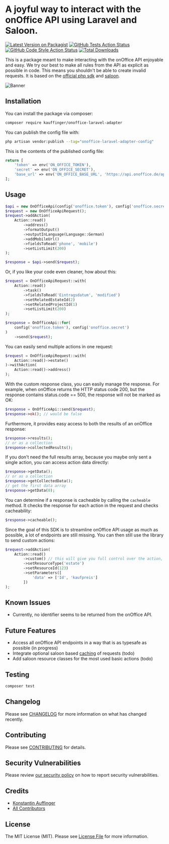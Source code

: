 # A joyful way to interact with the onOffice API using Laravel and Saloon.

[![Latest Version on Packagist](https://img.shields.io/packagist/v/kauffinger/onoffice-laravel-adapter.svg?style=flat-square)](https://packagist.org/packages/kauffinger/onoffice-laravel-adapter)
[![GitHub Tests Action Status](https://img.shields.io/github/actions/workflow/status/kauffinger/onoffice-laravel-adapter/run-tests.yml?branch=main&label=tests&style=flat-square)](https://github.com/kauffinger/onoffice-laravel-adapter/actions?query=workflow%3Arun-tests+branch%3Amain)
[![GitHub Code Style Action Status](https://img.shields.io/github/actions/workflow/status/kauffinger/onoffice-laravel-adapter/fix-php-code-style-issues.yml?branch=main&label=code%20style&style=flat-square)](https://github.com/kauffinger/onoffice-laravel-adapter/actions?query=workflow%3A"Fix+PHP+code+style+issues"+branch%3Amain)
[![Total Downloads](https://img.shields.io/packagist/dt/kauffinger/onoffice-laravel-adapter.svg?style=flat-square)](https://packagist.org/packages/kauffinger/onoffice-laravel-adapter)

This is a package meant to make interacting with the onOffice API enjoyable and easy. We try our best to make all rules from the API as explicit as possible in code. This means you shouldn't be able to create invalid requests.
It is based on the [official php sdk](https://github.com/onOfficeGmbH/sdk) and [saloon](https://github.com/saloonphp/saloon).

![Banner](banner.png)

## Installation

You can install the package via composer:

```bash
composer require kauffinger/onoffice-laravel-adapter
```

You can publish the config file with:

```bash
php artisan vendor:publish --tag="onoffice-laravel-adapter-config"
```

This is the contents of the published config file:

```php
return [
    'token' => env('ON_OFFICE_TOKEN'),
    'secret' => env('ON_OFFICE_SECRET'),
    'base_url' => env('ON_OFFICE_BASE_URL', 'https://api.onoffice.de/api/stable/api.php'),
];
```

## Usage

```php
$api = new OnOfficeApi(config('onoffice.token'), config('onoffice.secret'));
$request = new OnOfficeApiRequest();
$request->addAction(
    Action::read()
        ->address()
        ->formatOutput()
        ->outputInLanguage(Language::German)
        ->addMobileUrl()
        ->fieldsToRead('phone', 'mobile')
        ->setListLimit(200)
);

$response = $api->send($request);
```

Or, if you like your code even cleaner, how about this:

```php
$request = OnOfficeApiRequest::with(
    Action::read()
        ->task()
        ->fieldsToRead('Eintragsdatum', 'modified')
        ->setRelatedEstateId(2)
        ->setRelatedProjectId(1)
        ->setListLimit(200)
);

$response = OnOfficeApi::for(
    config('onoffice.token'), config('onoffice.secret')
)
    ->send($request);
```

You can easily send multiple actions in one request:

```php
$request = OnOfficeApiRequest::with(
    Action::read()->estate()
)->withAction(
    Action::read()->address()
);
```

With the custom response class, you can easily manage the response.
For example, when onOffice returns the HTTP status code 200,
but the response contains status.code == 500, the response will not
be marked as OK:

```php
$response = OnOfficeApi::send($request);
$response->ok(); // would be false
```

Furthermore, it provides easy access to both the results of an onOffice response:

```php
$response->results();
// or as a collection
$response->collectedResults();
```

If you don't need the full results array, because you maybe only sent a single action, you can access action data
directly:

```php
$response->getData();
// or as a collection
$response->getCollectedData();
// get the first data array
$response->getData(0);
```

You can determine if a response is cacheable by calling the `cacheable` method.
It checks the response for each action in the request and checks cacheability:

```php
$response->cacheable();
```

Since the goal of this SDK is to streamline onOffice API usage as much as possible,
a lot of endpoints are still missing. You can then still use the library to send
custom actions:

```php
$request->addAction(
    Action::read()
        ->custom() // this will give you full control over the action, except for the action type
        ->setResourceType('estate')
        ->setResourceId(123)
        ->setParameters([
            'data' => ['Id', 'kaufpreis']
        ])
);
```

## Known Issues

- Currently, no identifier seems to be returned from the onOffice API.


## Future Features

-   Access all onOffice API endpoints in a way that is as typesafe as possible (in progress)
-   Integrate optional saloon based [caching](https://docs.saloon.dev/official-plugins/caching-responses) of requests (todo)
-   Add saloon resource classes for the most used basic actions (todo)

## Testing

```bash
composer test
```

## Changelog

Please see [CHANGELOG](CHANGELOG.md) for more information on what has changed recently.

## Contributing

Please see [CONTRIBUTING](CONTRIBUTING.md) for details.

## Security Vulnerabilities

Please review [our security policy](../../security/policy) on how to report security vulnerabilities.

## Credits

-   [Konstantin Auffinger](https://github.com/kauffinger)
-   [All Contributors](../../contributors)

## License

The MIT License (MIT). Please see [License File](LICENSE.md) for more information.
